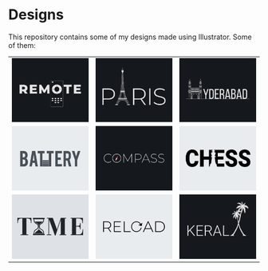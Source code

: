 # Designs
This repository contains some of my designs made using Illustrator.
Some of them:
<table>
    <tr>
      <td><img src="2020-12/png/08.12.2020.png"></td>
      <td><img src="2020-12/png/18.12.2020.png"></td>
      <td><img src="2020-12/png/20.12.2020.png"></td>
    </tr>
    <tr>
      <td><img src="2020-11/png/28.11.2020.png"></td>
      <td><img src="2020-12/png/12.12.2020.png"></td>
      <td><img src="2020-11/png/20.11.2020.png"></td>
    </tr>
    <tr>
      <td><img src="2020-11/png/16.11.2020.png"></td>
      <td><img src="2020-11/png/25.11.2020.png"></td>
      <td><img src="2020-12/png/25.12.2020.png"></td>
    </tr>
</table>
